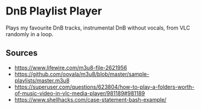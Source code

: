 # DnB Playlist Player

Plays my favourite DnB tracks, instrumental DnB without vocals, from VLC randomly in a loop.

## Sources

- https://www.lifewire.com/m3u8-file-2621956
- https://github.com/ooyala/m3u8/blob/master/sample-playlists/master.m3u8
- https://superuser.com/questions/623804/how-to-play-a-folders-worth-of-music-video-in-vlc-media-player/981189#981189
- https://www.shellhacks.com/case-statement-bash-example/
